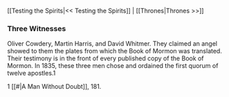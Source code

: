 [[Testing the Spirits|<< Testing the Spirits]]  |  [[Thrones|Thrones >>]]

### Three Witnesses
Oliver Cowdery, Martin Harris, and David Whitmer. They claimed an angel showed to them the plates from which the Book of Mormon was translated. Their testimony is in the front of every published copy of the Book of Mormon. In 1835, these three men chose and ordained the first quorum of twelve apostles.1



1
[[#|A Man Without Doubt]], 181.